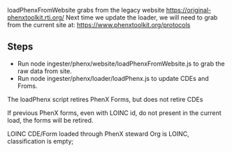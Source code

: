 loadPhenxFromWebsite grabs from the legacy website https://original-phenxtoolkit.rti.org/
Next time we update the loader, we will need to grab from the current site at: https://www.phenxtoolkit.org/protocols

## Steps
* Run node ingester/phenx/website/loadPhenxFromWebsite.js to grab the raw data from site.
* Run node ingester/phenx/loader/loadPhenx.js to update CDEs and Froms.


The loadPhenx script retires PhenX Forms, but does not retire CDEs


If previous PhenX forms, even with LOINC id, do not present in the current load, the forms will be retired.


LOINC CDE/Form loaded through PhenX steward Org is LOINC, classification is empty;

